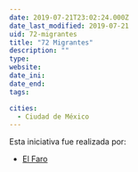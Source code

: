 ```yaml
---
date: 2019-07-21T23:02:24.000Z
date_last_modified: 2019-07-21
uid: 72-migrantes
title: "72 Migrantes"
description: ""
type: 
website: 
date_ini: 
date_end: 
tags:

cities: 
  - Ciudad de México
---
```


Esta iniciativa fue realizada por:

- [El Faro](/organizaciones/el-faro)
